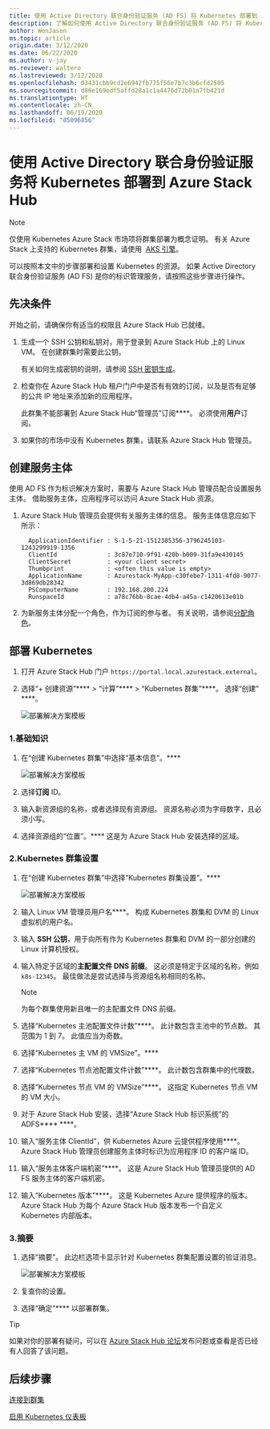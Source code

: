 ```yaml
---
title: 使用 Active Directory 联合身份验证服务 (AD FS) 将 Kubernetes 部署到 Azure Stack Hub
description: 了解如何使用 Active Directory 联合身份验证服务 (AD FS) 将 Kubernetes 部署到 Azure Stack Hub。
author: WenJason
ms.topic: article
origin.date: 3/12/2020
ms.date: 06/22/2020
ms.author: v-jay
ms.reviewer: waltero
ms.lastreviewed: 3/12/2020
ms.openlocfilehash: 03431cbb9cd2e6942fb775f56e7b7c3b6cfd2505
ms.sourcegitcommit: d86e169edf5affd28a1c1a4476d72b01a7fb421d
ms.translationtype: HT
ms.contentlocale: zh-CN
ms.lasthandoff: 06/19/2020
ms.locfileid: "85096856"
---
```

# <a name="deploy-kubernetes-to-azure-stack-hub-using-active-directory-federated-services"></a>使用 Active Directory 联合身份验证服务将 Kubernetes 部署到 Azure Stack Hub

> [!Note]  
> 仅使用 Kubernetes Azure Stack 市场项将群集部署为概念证明。 有关 Azure Stack 上支持的 Kubernetes 群集，请使用  [AKS 引擎](azure-stack-kubernetes-aks-engine-overview.md)。

可以按照本文中的步骤部署和设置 Kubernetes 的资源。 如果 Active Directory 联合身份验证服务 (AD FS) 是你的标识管理服务，请按照这些步骤进行操作。

## <a name="prerequisites"></a>先决条件 

开始之前，请确保你有适当的权限且 Azure Stack Hub 已就绪。

1. 生成一个 SSH 公钥和私钥对，用于登录到 Azure Stack Hub 上的 Linux VM。 在创建群集时需要此公钥。

    有关如何生成密钥的说明，请参阅 [SSH 密钥生成](azure-stack-dev-start-howto-ssh-public-key.md)。

1. 检查你在 Azure Stack Hub 租户门户中是否有有效的订阅，以及是否有足够的公共 IP 地址来添加新的应用程序。

    此群集不能部署到 Azure Stack Hub“管理员”订阅****。 必须使用**用户**订阅。 

1. 如果你的市场中没有 Kubernetes 群集，请联系 Azure Stack Hub 管理员。

## <a name="create-a-service-principal"></a>创建服务主体

使用 AD FS 作为标识解决方案时，需要与 Azure Stack Hub 管理员配合设置服务主体。 借助服务主体，应用程序可以访问 Azure Stack Hub 资源。

1. Azure Stack Hub 管理员会提供有关服务主体的信息。 服务主体信息应如下所示：

     ```Text  
       ApplicationIdentifier : S-1-5-21-1512385356-3796245103-1243299919-1356
       ClientId              : 3c87e710-9f91-420b-b009-31fa9e430145
       ClientSecret          : <your client secret>
       Thumbprint            : <often this value is empty>
       ApplicationName       : Azurestack-MyApp-c30febe7-1311-4fd8-9077-3d869db28342
       PSComputerName        : 192.168.200.224
       RunspaceId            : a78c76bb-8cae-4db4-a45a-c1420613e01b
     ```

2. 为新服务主体分配一个角色，作为订阅的参与者。 有关说明，请参阅[分配角色](../operator/azure-stack-add-users-adfs.md)。

## <a name="deploy-kubernetes"></a>部署 Kubernetes

1. 打开 Azure Stack Hub 门户 `https://portal.local.azurestack.external`。

1. 选择“+ 创建资源”**** > “计算”**** > “Kubernetes 群集”****。 选择“创建” ****。

    ![部署解决方案模板](media/azure-stack-solution-template-kubernetes-deploy/01_kub_market_item.png)

### <a name="1-basics"></a>1.基础知识

1. 在“创建 Kubernetes 群集”中选择“基本信息”。****

    ![部署解决方案模板](media/azure-stack-solution-template-kubernetes-deploy/02_kub_config_basic.png)

1. 选择**订阅** ID。

1. 输入新资源组的名称，或者选择现有资源组。 资源名称必须为字母数字，且必须小写。

1. 选择资源组的“位置”。**** 这是为 Azure Stack Hub 安装选择的区域。

### <a name="2-kubernetes-cluster-settings"></a>2.Kubernetes 群集设置

1. 在“创建 Kubernetes 群集”中选择“Kubernetes 群集设置”。****

    ![部署解决方案模板](media/azure-stack-solution-template-kubernetes-deploy/03_kub_config_settings-adfs.png)

1. 输入 Linux VM 管理员用户名****。 构成 Kubernetes 群集和 DVM 的 Linux 虚拟机的用户名。

1. 输入 **SSH 公钥**，用于向所有作为 Kubernetes 群集和 DVM 的一部分创建的 Linux 计算机授权。

1. 输入特定于区域的**主配置文件 DNS 前缀**。 这必须是特定于区域的名称，例如 `k8s-12345`。 最佳做法是尝试选择与资源组名称相同的名称。

    > [!Note]  
    > 为每个群集使用新且唯一的主配置文件 DNS 前缀。

1. 选择“Kubernetes 主池配置文件计数”****。 此计数包含主池中的节点数。 其范围为 1 到 7。 此值应当为奇数。

1. 选择“Kubernetes 主 VM 的 VMSize”。****

1. 选择“Kubernetes 节点池配置文件计数”****。 此计数包含群集中的代理数。 

1. 选择“Kubernetes 节点 VM 的 VMSize”****。 这指定 Kubernetes 节点 VM 的 VM 大小。 

1. 对于 Azure Stack Hub 安装，选择“Azure Stack Hub 标识系统”的 ADFS**** ****。

1. 输入“服务主体 ClientId”，供 Kubernetes Azure 云提供程序使用****。 Azure Stack Hub 管理员创建服务主体时标识为应用程序 ID 的客户端 ID。

1. 输入“服务主体客户端机密”****。 这是 Azure Stack Hub 管理员提供的 AD FS 服务主体的客户端机密。

1. 输入“Kubernetes 版本”****。 这是 Kubernetes Azure 提供程序的版本。 Azure Stack Hub 为每个 Azure Stack Hub 版本发布一个自定义 Kubernetes 内部版本。

### <a name="3-summary"></a>3.摘要

1. 选择“摘要”。 此边栏选项卡显示针对 Kubernetes 群集配置设置的验证消息。

    ![部署解决方案模板](media/azure-stack-solution-template-kubernetes-deploy/04_preview.png)

2. 复查你的设置。

3. 选择“确定”**** 以部署群集。

> [!TIP]  
>  如果对你的部署有疑问，可以在 [Azure Stack Hub 论坛](https://social.msdn.microsoft.com/Forums/zh-CN/home)发布问题或查看是否已经有人回答了该问题。 

## <a name="next-steps"></a>后续步骤

[连接到群集](azure-stack-solution-template-kubernetes-deploy.md#connect-to-your-cluster)

[启用 Kubernetes 仪表板](azure-stack-solution-template-kubernetes-dashboard.md)